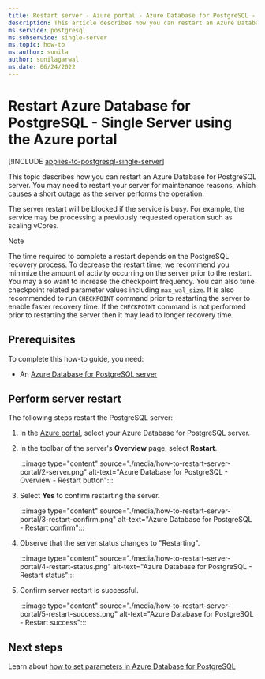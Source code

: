 ```yaml
---
title: Restart server - Azure portal - Azure Database for PostgreSQL - Single Server
description: This article describes how you can restart an Azure Database for PostgreSQL - Single Server using the Azure portal.
ms.service: postgresql
ms.subservice: single-server
ms.topic: how-to
ms.author: sunila
author: sunilagarwal
ms.date: 06/24/2022
---
```


# Restart Azure Database for PostgreSQL - Single Server using the Azure portal

[!INCLUDE [applies-to-postgresql-single-server](../includes/applies-to-postgresql-single-server.md)]


This topic describes how you can restart an Azure Database for PostgreSQL server. You may need to restart your server for maintenance reasons, which causes a short outage as the server performs the operation.

The server restart will be blocked if the service is busy. For example, the service may be processing a previously requested operation such as scaling vCores.

> [!NOTE] 
> The time required to complete a restart depends on the PostgreSQL recovery process. To decrease the restart time, we recommend you minimize the amount of activity occurring on the server prior to the restart. You may also want to increase the checkpoint frequency. You can also tune checkpoint related parameter values including `max_wal_size`. It is also recommended to run `CHECKPOINT` command prior to restarting the server to enable faster recovery time. If the `CHECKPOINT` command is not performed prior to restarting the server then it may lead to longer recovery time.

## Prerequisites

To complete this how-to guide, you need:
- An [Azure Database for PostgreSQL server](quickstart-create-server-database-portal.md)

## Perform server restart

The following steps restart the PostgreSQL server:

1. In the [Azure portal](https://portal.azure.com/), select your Azure Database for PostgreSQL server.

2. In the toolbar of the server's **Overview** page, select **Restart**.

   :::image type="content" source="./media/how-to-restart-server-portal/2-server.png" alt-text="Azure Database for PostgreSQL - Overview - Restart button":::

3. Select **Yes** to confirm restarting the server.

   :::image type="content" source="./media/how-to-restart-server-portal/3-restart-confirm.png" alt-text="Azure Database for PostgreSQL - Restart confirm":::

4. Observe that the server status changes to "Restarting".

   :::image type="content" source="./media/how-to-restart-server-portal/4-restart-status.png" alt-text="Azure Database for PostgreSQL - Restart status":::

5. Confirm server restart is successful.

   :::image type="content" source="./media/how-to-restart-server-portal/5-restart-success.png" alt-text="Azure Database for PostgreSQL - Restart success":::

## Next steps

Learn about [how to set parameters in Azure Database for PostgreSQL](how-to-configure-server-parameters-using-portal.md)
